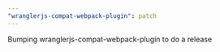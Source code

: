 ```yaml
---
"wranglerjs-compat-webpack-plugin": patch
---
```


Bumping wranglerjs-compat-webpack-plugin to do a release
